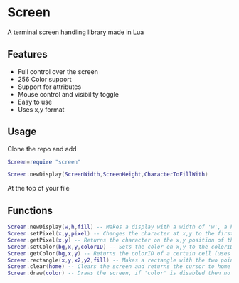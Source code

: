 # Screen
A terminal screen handling library made in Lua

Features
---
- Full control over the screen
- 256 Color support
- Support for attributes
- Mouse control and visibility toggle
- Easy to use
- Uses x,y format

Usage
---
Clone the repo and add

```lua
Screen=require "screen"

Screen.newDisplay(ScreenWidth,ScreenHeight,CharacterToFillWith)
```

At the top of your file

Functions
---
```lua
Screen.newDisplay(w,h,fill) -- Makes a display with a width of 'w', a height of 'h' and filled with the first character of 'fill'
Screen.setPixel(x,y,pixel) -- Changes the character at x,y to the first character of the 'fill' variable
Screen.getPixel(x,y) -- Returns the character on the x,y position of the display
Screen.setColor(bg,x,y,colorID) -- Sets the color on x,y to the colorID variable (uses a background tile depending on 'bg' variable)
Screen.getColor(bg,x,y) -- Returns the colorID of a certain cell (uses a background tile depending on 'bg' variable)
Screen.rectangle(x,y,x2,y2,fill) -- Makes a rectangle with the two points supplied and fills it with 'fill' character
Screen.clear(home) -- Clears the screen and returns the cursor to home position (reduces flickering) depending on the 'home' argument
Screen.draw(color) -- Draws the screen, if 'color' is disabled then no color will be rendered, reducing flickering
```